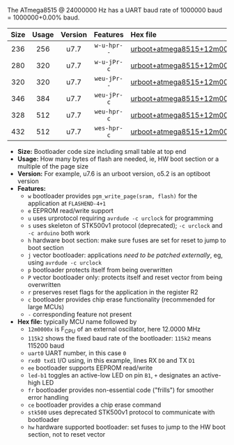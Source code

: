 The ATmega8515 @ 24000000 Hz has a UART baud rate of 1000000 baud = 1000000+0.00% baud.

|Size|Usage|Version|Features|Hex file|
|:-:|:-:|:-:|:-:|:--|
|236|256|u7.7|`w-u-hpr--`|[urboot+atmega8515+12m0000x++500k0_uart0_rxd0_txd1_led+b0_fr_hw.hex](https://raw.githubusercontent.com/stefanrueger/urboot.hex/main/cores/majorcore/atmega8515/external_oscillator/fcpu+12m0000_Hz/br++500k0_bps/urboot+atmega8515+12m0000x++500k0_uart0_rxd0_txd1_led+b0_fr_hw.hex)|
|280|320|u7.7|`w-u-jPr-c`|[urboot+atmega8515+12m0000x++500k0_uart0_rxd0_txd1_led+b0_fr_ce.hex](https://raw.githubusercontent.com/stefanrueger/urboot.hex/main/cores/majorcore/atmega8515/external_oscillator/fcpu+12m0000_Hz/br++500k0_bps/urboot+atmega8515+12m0000x++500k0_uart0_rxd0_txd1_led+b0_fr_ce.hex)|
|320|320|u7.7|`weu-jPr--`|[urboot+atmega8515+12m0000x++500k0_uart0_rxd0_txd1_ee_led+b0_fr.hex](https://raw.githubusercontent.com/stefanrueger/urboot.hex/main/cores/majorcore/atmega8515/external_oscillator/fcpu+12m0000_Hz/br++500k0_bps/urboot+atmega8515+12m0000x++500k0_uart0_rxd0_txd1_ee_led+b0_fr.hex)|
|346|384|u7.7|`weu-jPr-c`|[urboot+atmega8515+12m0000x++500k0_uart0_rxd0_txd1_ee_led+b0_fr_ce.hex](https://raw.githubusercontent.com/stefanrueger/urboot.hex/main/cores/majorcore/atmega8515/external_oscillator/fcpu+12m0000_Hz/br++500k0_bps/urboot+atmega8515+12m0000x++500k0_uart0_rxd0_txd1_ee_led+b0_fr_ce.hex)|
|328|512|u7.7|`weu-hpr-c`|[urboot+atmega8515+12m0000x++500k0_uart0_rxd0_txd1_ee_led+b0_fr_ce_hw.hex](https://raw.githubusercontent.com/stefanrueger/urboot.hex/main/cores/majorcore/atmega8515/external_oscillator/fcpu+12m0000_Hz/br++500k0_bps/urboot+atmega8515+12m0000x++500k0_uart0_rxd0_txd1_ee_led+b0_fr_ce_hw.hex)|
|432|512|u7.7|`wes-hpr-c`|[urboot+atmega8515+12m0000x++500k0_uart0_rxd0_txd1_ee_led+b0_fr_ce_stk500_hw.hex](https://raw.githubusercontent.com/stefanrueger/urboot.hex/main/cores/majorcore/atmega8515/external_oscillator/fcpu+12m0000_Hz/br++500k0_bps/urboot+atmega8515+12m0000x++500k0_uart0_rxd0_txd1_ee_led+b0_fr_ce_stk500_hw.hex)|

- **Size:** Bootloader code size including small table at top end
- **Usage:** How many bytes of flash are needed, ie, HW boot section or a multiple of the page size
- **Version:** For example, u7.6 is an urboot version, o5.2 is an optiboot version
- **Features:**
  + `w` bootloader provides `pgm_write_page(sram, flash)` for the application at `FLASHEND-4+1`
  + `e` EEPROM read/write support
  + `u` uses urprotocol requiring `avrdude -c urclock` for programming
  + `s` uses skeleton of STK500v1 protocol (deprecated); `-c urclock` and `-c arduino` both work
  + `h` hardware boot section: make sure fuses are set for reset to jump to boot section
  + `j` vector bootloader: applications *need to be patched externally*, eg, using `avrdude -c urclock`
  + `p` bootloader protects itself from being overwritten
  + `P` vector bootloader only: protects itself and reset vector from being overwritten
  + `r` preserves reset flags for the application in the register R2
  + `c` bootloader provides chip erase functionality (recommended for large MCUs)
  + `-` corresponding feature not present
- **Hex file:** typically MCU name followed by
  + `12m0000x` is F<sub>CPU</sub> of an external oscillator, here 12.0000 MHz
  + `115k2` shows the fixed baud rate of the bootloader: `115k2` means 115200 baud
  + `uart0` UART number, in this case `0`
  + `rxd0 txd1` I/O using, in this example, lines RX `D0` and TX `D1`
  + `ee` bootloader supports EEPROM read/write
  + `led-b1` toggles an active-low LED on pin `B1`, `+` designates an active-high LED
  + `fr` bootloader provides non-essential code ("frills") for smoother error handling
  + `ce` bootloader provides a chip erase command
  + `stk500` uses deprecated STK500v1 protocol to communicate with bootloader
  + `hw` hardware supported bootloader: set fuses to jump to the HW boot section, not to reset vector
